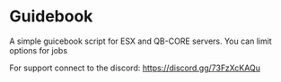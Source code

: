 # Guidebook
A simple guicebook script for ESX and QB-CORE servers.
You can limit options for jobs

For support connect to the discord:
https://discord.gg/73FzXcKAQu
